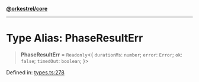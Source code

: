 [**@orkestrel/core**](../index.md)

***

# Type Alias: PhaseResultErr

> **PhaseResultErr** = `Readonly`\<\{ `durationMs`: `number`; `error`: `Error`; `ok`: `false`; `timedOut`: `boolean`; \}\>

Defined in: [types.ts:278](https://github.com/orkestrel/core/blob/ccb170966790f428093f11a71a5646a6e842dbf9/src/types.ts#L278)
